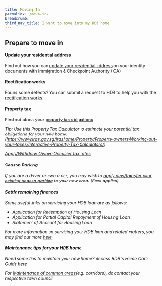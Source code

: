 ```yaml
---
title: Moving In 
permalink: /move-in/
breadcrumb: 
third_nav_title: I want to move into my HDB home
---
```


## Prepare to move in

#### Update your residential address 

Find out how you can [update your residential address](https://www.ica.gov.sg/documents/ic/update_residential_address) on  your identity documents with Immigration & Checkpoint Authority (ICA)

#### Rectification works

Found some defects? You can submit a request to HDB to help you with the [rectification works](https://www.hdb.gov.sg/cs/infoweb/residential/living-in-an-hdb-flat/moving-in/rectification-work-for-new-flats&rendermode=preview).

#### Property tax

Find out about your [property tax obligations](https://www.iras.gov.sg/irashome/Property-Tax-At-A-Glance/Property-Tax-At-A-Glance/)

<em>Tip: Use this Property Tax Calculator to estimate your potential tax obligations for your new home.(https://www.iras.gov.sg/irashome/Property/Property-owners/Working-out-your-taxes/Interactive-Property-Tax-Calculators/)

[Apply/Withdraw Owner-Occupier tax rates](https://mytax.iras.gov.sg/ESVWeb/default.aspx?target=MPTOOPropertySearch&toLoginSelection=true)

#### Season Parking

If you are a driver or own a car, you may wish to [apply new/transfer your existing season parking](https://www.hdb.gov.sg/cs/infoweb/car-parks/season-parking/season-parking-ticket/application-procedure) to your new area. (Fees applies)

#### Settle remaining finances

Some useful links on servicing your HDB loan are as follows:
- Application for Redemption of Housing Loan
- Application for Partial Capital Repayment of Housing Loan
- Statement of Account for Housing Loan

For more information on servicing your HDB loan and related matters, you may find out more [here](https://www.hdb.gov.sg/cs/infoweb/residential/servicing-your-hdb-loan)

#### Maintenance tips for your HDB home

Need some tips to maintain your new home? Access HDB's Home Care Guide [here](https://www.hdb.gov.sg/cs/infoweb/residential/living-in-an-hdb-flat/home-maintenance/home-care-guide)

For [Maintenance of common areas](https://www.hdb.gov.sg/cs/infoweb/contact-us?anchor=towncouncil)(e.g. corridors), do contact your respective town council.

